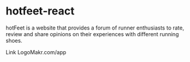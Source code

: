 # hotfeet-react
hotFeet is a website that provides a forum of runner enthusiasts to rate, review and share opinions on their experiences with different running shoes.

Link 
LogoMakr.com/app
